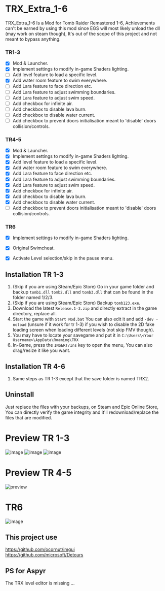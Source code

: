 # TRX_Extra_1-6
TRX_Extra_1-6 Is a Mod for Tomb Raider Remastered 1-6,
Achievements can't be earned by using this mod since EGS will most likely unload the dll (may work on steam though), It's out of the scope of this project and not meant to bypass anything.

### TR1-3
- [x] Mod & Launcher.
- [x] Implement settings to modify in-game Shaders lighting.
- [ ] Add level feature to load a specific level.
- [x] Add water room feature to swim everywhere.
- [ ] Add Lara feature to face direction etc.
- [ ] Add Lara feature to adjust swimming boundaries.
- [ ] Add Lara feature to adjust swim speed.
- [ ] Add checkbox for infinite air.
- [ ] Add checkbox to disable lava burn.
- [ ] Add checkbox to disable water current.
- [ ] Add checkbox to prevent doors initialisation meant to 'disable' doors collision/controls.

### TR4-5
- [x] Mod & Launcher.
- [x] Implement settings to modify in-game Shaders lighting.
- [x] Add level feature to load a specific level.
- [x] Add water room feature to swim everywhere.
- [x] Add Lara feature to face direction etc.
- [x] Add Lara feature to adjust swimming boundaries.
- [x] Add Lara feature to adjust swim speed.
- [x] Add checkbox for infinite air.
- [x] Add checkbox to disable lava burn.
- [x] Add checkbox to disable water current.
- [ ] Add checkbox to prevent doors initialisation meant to 'disable' doors collision/controls.

### TR6
- [x] Implement settings to modify in-game Shaders lighting.
- [x] Original Swimcheat.
- [x] Activate Level selection/skip in the pause menu.



## Installation TR 1-3
1. (Skip if you are using Steam/Epic Store) Go in your game folder and backup `tomb1.dll` `tomb2.dll` and `tomb3.dll` that can be found in the folder named 1/2/3.
2. (Skip if you are using Steam/Epic Store) Backup `tomb123.exe`.
3. Download the latest `Release.1-3.zip` and directly extract in the game directory, replace all.
4. Start the game with `Start Mod.bat` You can also edit it and add `-dev -noload` (unsure if it work for tr 1-3) if you wish to disable the 2D fake loading screen when loading different levels (not skip FMV though).
5. You may have to locate your savegame and put it in `C:\Users\<Your Username>\AppData\Roaming\TRX`
6. In-Game, press the `INSERT/Ins` key to open the menu, You can also drag/resize it like you want.

## Installation TR 4-6
1. Same steps as TR 1-3 except that the save folder is named TRX2.

## Uninstall
Just replace the files with your backups, on Steam and Epic Online Store, You can directly verify the game integrity and it'll redownload/replace the files that are modified.

# Preview TR 1-3
![image](https://github.com/user-attachments/assets/b2679614-a038-4109-8c95-7527e4155abf)
![image](https://github.com/user-attachments/assets/9a8f21c7-d2a8-4aef-b233-5432513f9fa0)
![image](https://github.com/user-attachments/assets/c7e27150-3fdf-454d-b450-ed15b5f12df9)

# Preview TR 4-5
![preview](https://github.com/user-attachments/assets/0b6cb067-a75c-460c-b422-b34b9af269d1)

# TR6
![image](https://github.com/user-attachments/assets/949dd7aa-a806-4c33-855a-76fb141e5fa4)


## This project use
https://github.com/ocornut/imgui<br>
https://github.com/microsoft/Detours

## PS for Aspyr
The TRX level editor is missing ...
